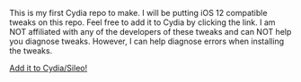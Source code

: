 This is my first Cydia repo to make. I will be putting iOS 12 compatible tweaks on this repo. Feel free to add it to Cydia by clicking the link. I am NOT affiliated with any of the developers of these tweaks and can NOT help you diagnose tweaks. However, I can help diagnose errors when installing the tweaks.

[Add it to Cydia/Sileo!](cydia://url/https://cydia.saurik.com/api/share#?source=https://cvenos.github.io/opticity/)

